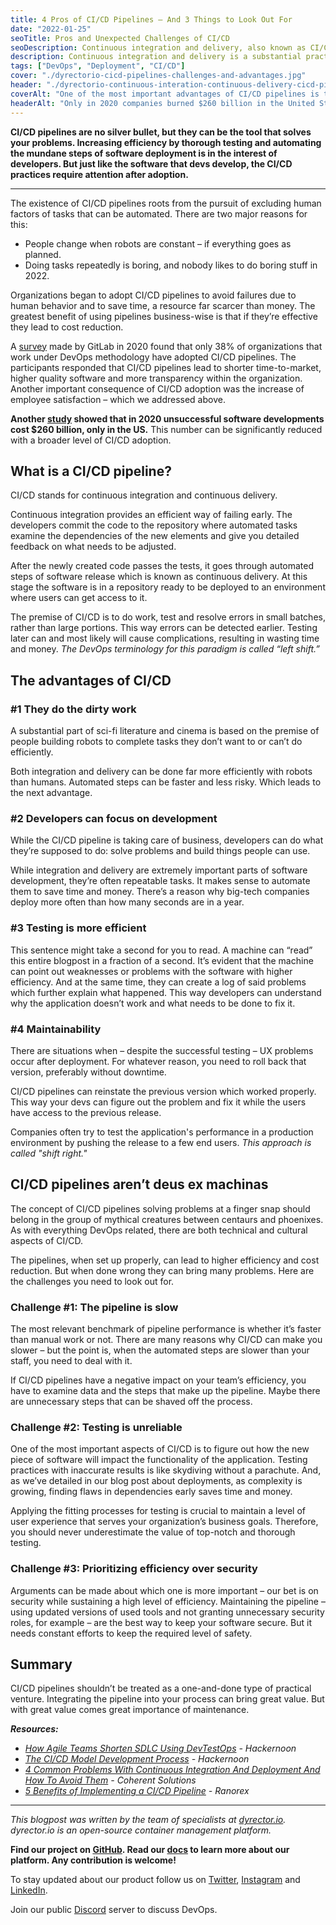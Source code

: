 ```yaml
---
title: 4 Pros of CI/CD Pipelines – And 3 Things to Look Out For 
date: "2022-01-25"
seoTitle: Pros and Unexpected Challenges of CI/CD
seoDescription: Continuous integration and delivery, also known as CI/CD can boost your teams efficiency while reducing money. But it's not a one-and-done solution.
description: Continuous integration and delivery is a substantial practice of DevOps methodology, even though only 38% of companies working under it have adopted CI/CD pipelines by 2020. Find out how it impacts efficiency and what challenges it may bring.
tags: ["DevOps", "Deployment", "CI/CD"]
cover: "./dyrectorio-cicd-pipelines-challenges-and-advantages.jpg"
header: "./dyrectorio-continuous-interation-continuous-delivery-cicd-pipelines.jpg"
coverAlt: "One of the most important advantages of CI/CD pipelines is that developers can focus on development instead of testing and deployment."
headerAlt: "Only in 2020 companies burned $260 billion in the United States due to unsuccessful development. Continuous integration and continuous delivery can decrease that number."
---
```


**CI/CD pipelines are no silver bullet, but they can be the tool that solves your problems. Increasing efficiency by thorough testing and automating the mundane steps of software deployment is in the interest of developers. But just like the software that devs develop, the CI/CD practices require attention after adoption.**

---

The existence of CI/CD pipelines roots from the pursuit of excluding human factors of tasks that can be automated. There are two major reasons for this: 

 - People change when robots are constant – if everything goes as planned. 
 - Doing tasks repeatedly is boring, and nobody likes to do boring stuff in 2022. 

Organizations began to adopt CI/CD pipelines to avoid failures due to human behavior and to save time, a resource far scarcer than money. The greatest benefit of using pipelines business-wise is that if they’re effective they lead to cost reduction.

A [survey](https://www.zdnet.com/article/gitlabs-take-on-the-current-state-of-devops/) made by GitLab in 2020 found that only 38% of organizations that work under DevOps methodology have adopted CI/CD pipelines. The participants responded that CI/CD pipelines lead to shorter time-to-market, higher quality software and more transparency within the organization. Another important consequence of CI/CD adoption was the increase of employee satisfaction – which we addressed above.

**Another [study](https://www.theee.ai/2021/01/06/6838-poor-software-quality-cost-the-usd-2-08-tn-in-2020/) showed that in 2020 unsuccessful software developments cost $260 billion, only in the US.** This number can be significantly reduced with a broader level of CI/CD adoption. 

## What is a CI/CD pipeline? 

CI/CD stands for continuous integration and continuous delivery. 

Continuous integration provides an efficient way of failing early. The developers commit the code to the repository where automated tasks examine the dependencies of the new elements and give you detailed feedback on what needs to be adjusted. 

After the newly created code passes the tests, it goes through automated steps of software release which is known as continuous delivery. At this stage the software is in a repository ready to be deployed to an environment where users can get access to it. 

The premise of CI/CD is to do work, test and resolve errors in small batches, rather than large portions. This way errors can be detected earlier. Testing later can and most likely will cause complications, resulting in wasting time and money. *The DevOps terminology for this paradigm is called “left shift.”*

## The advantages of CI/CD 

### #1 They do the dirty work 

A substantial part of sci-fi literature and cinema is based on the premise of people building robots to complete tasks they don’t want to or can’t do efficiently. 

Both integration and delivery can be done far more efficiently with robots than humans. Automated steps can be faster and less risky. Which leads to the next advantage. 

### #2 Developers can focus on development 

While the CI/CD pipeline is taking care of business, developers can do what they’re supposed to do: solve problems and build things people can use. 

While integration and delivery are extremely important parts of software development, they’re often repeatable tasks. It makes sense to automate them to save time and money. There’s a reason why big-tech companies deploy more often than how many seconds are in a year.

### #3 Testing is more efficient 

This sentence might take a second for you to read. A machine can “read” this entire blogpost in a fraction of a second. It’s evident that the machine can point out weaknesses or problems with the software with higher efficiency. And at the same time, they can create a log of said problems which further explain what happened. This way developers can understand why the application doesn’t work and what needs to be done to fix it. 

### #4 Maintainability

There are situations when – despite the successful testing – UX problems occur after deployment. For whatever reason, you need to roll back that version, preferably without downtime.

CI/CD pipelines can reinstate the previous version which worked properly. This way your devs can figure out the problem and fix it while the users have access to the previous release.

Companies often try to test the application's performance in a production environment by pushing the release to a few end users. *This approach is called "shift right."*

## CI/CD pipelines aren’t deus ex machinas 

The concept of CI/CD pipelines solving problems at a finger snap should belong in the group of mythical creatures between centaurs and phoenixes. As with everything DevOps related, there are both technical and cultural aspects of CI/CD.

The pipelines, when set up properly, can lead to higher efficiency and cost reduction. But when done wrong they can bring many problems. Here are the challenges you need to look out for.

### Challenge #1: The pipeline is slow

The most relevant benchmark of pipeline performance is whether it’s faster than manual work or not. There are many reasons why CI/CD can make you slower – but the point is, when the automated steps are slower than your staff, you need to deal with it.

If CI/CD pipelines have a negative impact on your team’s efficiency, you have to examine data and the steps that make up the pipeline. Maybe there are unnecessary steps that can be shaved off the process.

### Challenge #2: Testing is unreliable

One of the most important aspects of CI/CD is to figure out how the new piece of software will impact the functionality of the application. Testing practices with inaccurate results is like skydiving without a parachute. And, as we’ve detailed in our blog post about deployments, as complexity is growing, finding flaws in dependencies early saves time and money.

Applying the fitting processes for testing is crucial to maintain a level of user experience that serves your organization’s business goals. Therefore, you should never underestimate the value of top-notch and thorough testing.

### Challenge #3: Prioritizing efficiency over security

Arguments can be made about which one is more important – our bet is on security while sustaining a high level of efficiency. Maintaining the pipeline – using updated versions of used tools and not granting unnecessary security roles, for example – are the best way to keep your software secure. But it needs constant efforts to keep the required level of safety.

## Summary

CI/CD pipelines shouldn’t be treated as a one-and-done type of practical venture. Integrating the pipeline into your process can bring great value. But with great value comes great importance of maintenance.

***Resources:***

- *[How Agile Teams Shorten SDLC Using DevTestOps](https://hackernoon.com/how-agile-teams-shorten-sdlc-using-devtestops) - Hackernoon*
- *[The CI/CD Model Development Process](https://hackernoon.com/the-cicd-model-development-process-862a37tw) - Hackernoon*
- *[4 Common Problems With Continuous Integration And Deployment And How To Avoid Them](https://www.coherentsolutions.com/blog/4-common-problems-with-continuous-integration-and-deployment-and-how-to-avoid-them/) - Coherent Solutions*
- *[5 Benefits of Implementing a CI/CD Pipeline](https://www.ranorex.com/blog/5-benefits-ci-cd-pipeline/) - Ranorex*

---

_This blogpost was written by the team of specialists at [dyrector.io](https://dyrector.io). dyrector.io is an open-source container management platform._

**Find our project on [GitHub](https://github.com/dyrector-io/dyrectorio/). Read our [docs](https://docs.dyrector.io/) to learn more about our platform. Any contribution is welcome!**

To stay updated about our product follow us on [Twitter](https://twitter.com/dyrectorio), [Instagram](https://www.instagram.com/dyrectorio/) and [LinkedIn](https://www.linkedin.com/company/dyrectorio/).

Join our public [Discord](https://discord.gg/hMyT9cbYFD) server to discuss DevOps.